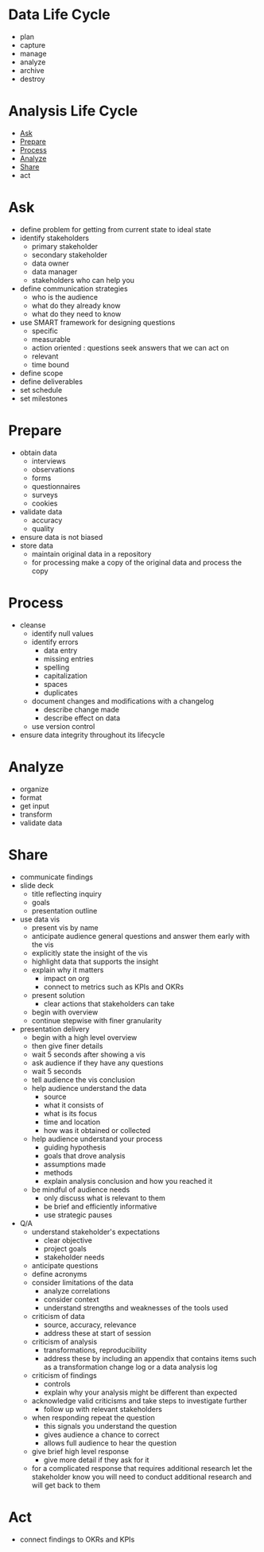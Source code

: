 # Data Life Cycle

- plan
- capture
- manage
- analyze
- archive
- destroy

# Analysis Life Cycle

- [Ask](#Ask)
- [Prepare](#Prepare)
- [Process](#Process)
- [Analyze](#Analyze)
- [Share](#Share)
- act

# Ask

- define problem for getting from current state to ideal state
- identify stakeholders
	- primary stakeholder
	- secondary stakeholder
	- data owner
	- data manager
	- stakeholders who can help you
- define communication strategies
	- who is the audience
	- what do they already know
	- what do they need to know
- use SMART framework for designing questions
	- specific
	- measurable
	- action oriented : questions seek answers that we can act on
	- relevant
	- time bound
- define scope
- define deliverables
- set schedule
- set milestones

# Prepare

- obtain data
	- interviews
	- observations
	- forms
	- questionnaires
	- surveys
	- cookies
- validate data
	- accuracy
	- quality
- ensure data is not biased
- store data
	- maintain original data in a repository
	- for processing make a copy of the original data and process the copy

# Process

- cleanse
	- identify null values
	- identify errors
		- data entry
		- missing entries
		- spelling
		- capitalization
		- spaces
		- duplicates
	- document changes and modifications with a changelog
		- describe change made
		- describe effect on data
	- use version control
- ensure data integrity throughout its lifecycle

# Analyze
 
- organize
- format
- get input
- transform
- validate data

# Share

- communicate findings
- slide deck
	- title reflecting inquiry
	- goals
	- presentation outline
- use data vis
	- present vis by name
	- anticipate audience general questions and answer them early with the vis
	- explicitly state the insight of the vis
	- highlight data that supports the insight
	- explain why it matters
		- impact on org
		- connect to metrics such as KPIs and OKRs
	- present solution
		- clear actions that stakeholders can take
	- begin with overview
	- continue stepwise with finer granularity
- presentation delivery
	- begin with a high level overview
	- then give finer details
	- wait 5 seconds after showing a vis
	- ask audience if they have any questions
	- wait 5 seconds
	- tell audience the vis conclusion
	- help audience understand the data
		- source
		- what it consists of
		- what is its focus
		- time and location
		- how was it obtained or collected
	- help audience understand your process
		- guiding hypothesis
		- goals that drove analysis
		- assumptions made
		- methods
		- explain analysis conclusion and how you reached it
	- be mindful of audience needs
		- only discuss what is relevant to them
		- be brief and efficiently informative
		- use strategic pauses
- Q/A
	- understand stakeholder's expectations
		- clear objective
		- project goals
		- stakeholder needs
	- anticipate questions
	- define acronyms
	- consider limitations of the data
		- analyze correlations
		- consider context
		- understand strengths and weaknesses of the tools used
	- criticism of data
		- source, accuracy, relevance
		- address these at start of session
	- criticism of analysis
		- transformations, reproducibility
		- address these by including an appendix that contains items such as a transformation change log or a data analysis log
	- criticism of findings
		- controls
		- explain why your analysis might be different than expected
	- acknowledge valid criticisms and take steps to investigate further
		- follow up with relevant stakeholders
	- when responding repeat the question
		- this signals you understand the question
		- gives audience a chance to correct
		- allows full audience to hear the question
	- give brief high level response
		- give more detail if they ask for it
	- for a complicated response that requires additional research let the stakeholder know you will need to conduct additional research and will get back to them

# Act

- connect findings to OKRs and KPIs
